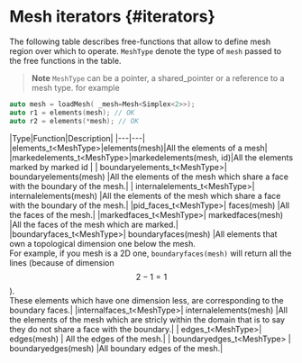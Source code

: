 # Mesh iterators {#iterators}

The following table describes free-functions that allow to define mesh region over which to operate. `MeshType` denote the type of `mesh` passed to the free functions in the table.

> **Note** `MeshType` can be a pointer, a shared_pointer or a reference to a mesh type. for example
```cpp
auto mesh = loadMesh( _mesh=Mesh<Simplex<2>>);
auto r1 = elements(mesh); // OK
auto r2 = elements(*mesh); // OK
```


|Type|Function|Description|
|---|---|
|elements_t\<MeshType\>|elements(mesh)|All the elements of a mesh|
|markedelements_t\<MeshType\>|markedelements(mesh, id)|All the elements marked by marked id |
| boundaryelements_t\<MeshType\>| boundaryelements(mesh) |All the elements of the mesh which share a face with the boundary of the mesh.|
| internalelements_t\<MeshType\>| internalelements(mesh) |All the elements of the mesh which share a face with the boundary of the mesh.|
|pid_faces_t\<MeshType\>| faces(mesh) |All the faces of the mesh.|
|markedfaces_t\<MeshType\>| markedfaces(mesh) |All the faces of the mesh which are marked.|
|boundaryfaces_t\<MeshType\>| boundaryfaces(mesh) |All elements that own a topological dimension one below the mesh. <br>For example, if you mesh is a 2D one, `boundaryfaces(mesh)`  will return all the lines (because of dimension $$2-1=1$$).<br>These elements which have one dimension less, are corresponding to the boundary faces.|
|internalfaces_t\<MeshType\>| internalelements(mesh) |All the elements of the mesh which are stricly within the domain that is to say they do not share a face with the boundary.|
| edges_t\<MeshType\>| edges(mesh) | All the edges of the mesh.|
| boundaryedges_t\<MeshType\> | boundaryedges(mesh) |All boundary edges of the mesh.|
